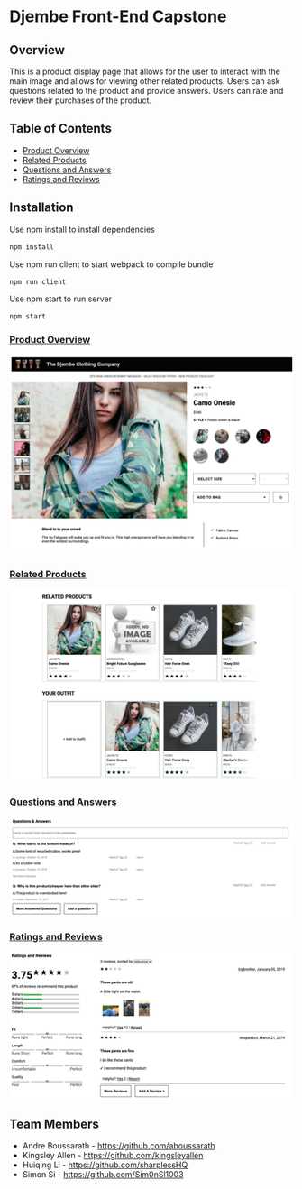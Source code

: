# Djembe Front-End Capstone

## Overview

This is a product display page that allows for the user to interact with the main image and allows for viewing other related products. Users can ask questions related to the product and provide answers. Users can rate and review their purchases of the product.

## Table of Contents
* [Product Overview](#product-overview)
* [Related Products](#related-products)
* [Questions and Answers](#questions-and-answers)
* [Ratings and Reviews](#ratings-and-reviews)


## Installation

Use npm install to install dependencies
```bash
npm install
```
Use npm run client to start webpack to compile bundle
```bash
npm run client
```
Use npm start to run server
```bash
npm start
```

### [Product Overview](#product-overview)
![Product Overview](readme-screenshots/1-overview.png?raw=true "Optional Title")

### [Related Products](#related-products)
![Related Products](readme-screenshots/2-related-products.png?raw=true "Optional Title")


### [Questions and Answers](#questions-and-answers)
![Question and Answers](readme-screenshots/3-questions-and-answers.png?raw=true "Optional Title")


### [Ratings and Reviews](#ratings-and-reviews)
![Ratings and Reviews](readme-screenshots/4-ratings-and-reviews.png?raw=true "Optional Title")


## Team Members
* Andre Boussarath - https://github.com/aboussarath
* Kingsley Allen - https://github.com/kingsleyallen
* Huiqing Li - https://github.com/sharplessHQ
* Simon Si - https://github.com/Sim0nSl1003


